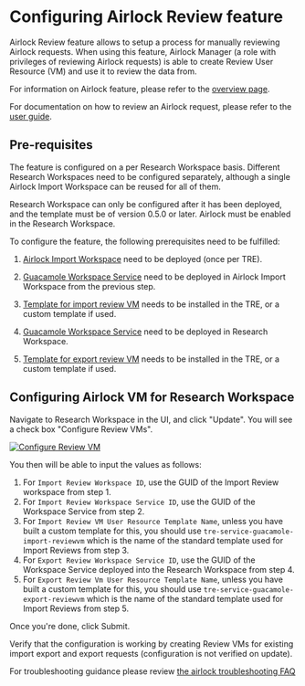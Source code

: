# Configuring Airlock Review feature

Airlock Review feature allows to setup a process for manually reviewing Airlock requests. When using this feature, Airlock Manager (a role with privileges of reviewing Airlock requests) is able to create Review User Resource (VM) and use it to review the data from.

For information on Airlock feature, please refer to the [overview page](../azure-tre-overview/airlock.md).

For documentation on how to review an Airlock request, please refer to the [user guide](../using-tre/tre-for-research/review-airlock-request.md).

## Pre-requisites

The feature is configured on a per Research Workspace basis. Different Research Workspaces need to be configured separately, although a single Airlock Import Workspace can be reused for all of them.

Research Workspace can only be configured after it has been deployed, and the template must be of version 0.5.0 or later.
Airlock must be enabled in the Research Workspace.

To configure the feature, the following prerequisites need to be fulfilled:

1. [Airlock Import Workspace](../tre-templates/workspaces/airlock-import-review.md) need to be deployed (once per TRE).
1. [Guacamole Workspace Service](../tre-templates/workspace-services/guacamole.md) need to be deployed in Airlock Import Workspace from the previous step.
1. [Template for import review VM](../tre-templates/user-resources/import-reviewvm.md) needs to be installed in the TRE, or a custom template if used.

1. [Guacamole Workspace Service](../tre-templates/workspace-services/guacamole.md) need to be deployed in Research Workspace.
1. [Template for export review VM](../tre-templates/user-resources/export-reviewvm.md) needs to be installed in the TRE, or a custom template if used.

## Configuring Airlock VM for Research Workspace

Navigate to Research Workspace in the UI, and click "Update". You will see a check box "Configure Review VMs".

[![Configure Review VM](../assets/configure-review-vm.png)](../assets/configure-review-vm.png)

You then will be able to input the values as follows:

1. For `Import Review Workspace ID`, use the GUID of the Import Review workspace from step 1.
1. For `Import Review Workspace Service ID`, use the GUID of the Workspace Service from step 2.
1. For `Import Review VM User Resource Template Name`, unless you have built a custom template for this, you should use `tre-service-guacamole-import-reviewvm` which is the name of the standard template used for Import Reviews from step 3.
1. For `Export Review Workspace Service ID`, use the GUID of the Workspace Service deployed into the Research Workspace from step 4.
1. For `Export Review Vm User Resource Template Name`, unless you have built a custom template for this, you should use `tre-service-guacamole-export-reviewvm` which is the name of the standard template used for Import Reviews from step 5.

Once you're done, click Submit.

Verify that the configuration is working by creating Review VMs for existing import export and export requests (configuration is not verified on update).

For troubleshooting guidance please review [the airlock troubleshooting FAQ](../troubleshooting-faq/airlock-troubleshooting.md)
